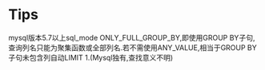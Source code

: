# Tips

mysql版本5.7以上sql_mode ONLY_FULL_GROUP_BY,即使用GROUP BY子句,查询列名只能为聚集函数或全部列名.若不需使用ANY_VALUE,相当于GROUP BY子句未包含列自动LIMIT 1.(Mysql独有,查找意义不明)